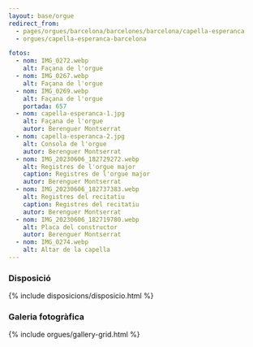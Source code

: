 ```yaml
---
layout: base/orgue
redirect_from:
  - pages/orgues/barcelona/barcelones/barcelona/capella-esperanca
  - orgues/capella-esperanca-barcelona

fotos:
  - nom: IMG_0272.webp
    alt: Façana de l'orgue
  - nom: IMG_0267.webp
    alt: Façana de l'orgue
  - nom: IMG_0269.webp
    alt: Façana de l'orgue
    portada: 657
  - nom: capella-esperanca-1.jpg
    alt: Façana de l'orgue 
    autor: Berenguer Montserrat
  - nom: capella-esperanca-2.jpg
    alt: Consola de l'orgue
    autor: Berenguer Montserrat
  - nom: IMG_20230606_182729272.webp
    alt: Registres de l'orgue major
    caption: Registres de l'orgue major
    autor: Berenguer Montserrat
  - nom: IMG_20230606_182737383.webp
    alt: Registres del recitatiu
    caption: Registres del recitatiu
    autor: Berenguer Montserrat
  - nom: IMG_20230606_182719780.webp
    alt: Placa del constructor
    autor: Berenguer Montserrat
  - nom: IMG_0274.webp
    alt: Altar de la capella
---
```


### Disposició

{% include disposicions/disposicio.html %}

### Galeria fotogràfica

{% include orgues/gallery-grid.html %}
